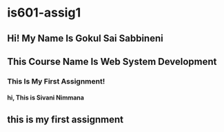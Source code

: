 # is601-assig1 
## Hi! My Name Is Gokul Sai Sabbineni
## This Course Name Is Web System Development
### This Is My First Assignment!
#### hi, This is Sivani Nimmana
## this is my first assignment
